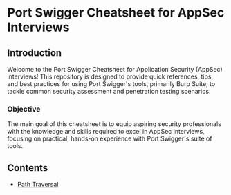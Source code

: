 # Port Swigger Cheatsheet for AppSec Interviews

## Introduction
Welcome to the Port Swigger Cheatsheet for Application Security (AppSec) interviews! This repository is designed to provide quick references, tips, and best practices for using Port Swigger's tools, primarily Burp Suite, to tackle common security assessment and penetration testing scenarios.

### Objective
The main goal of this cheatsheet is to equip aspiring security professionals with the knowledge and skills required to excel in AppSec interviews, focusing on practical, hands-on experience with Port Swigger's suite of tools.

## Contents
- [Path Traversal](Appsec-Cheatsheet-Port-Swigger-/Path-Traversal.md)
